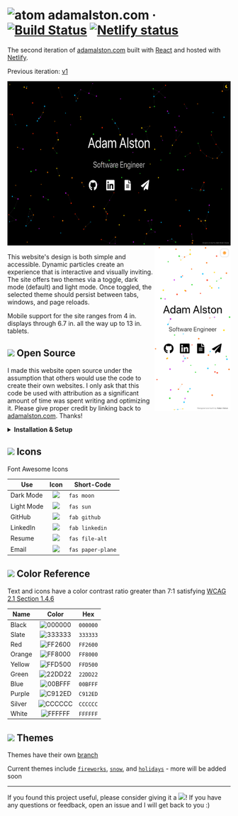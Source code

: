 # <img src="public/favicon.svg" alt="atom" height="24"> adamalston<span></span>.com &middot; [![Build Status](https://img.shields.io/circleci/build/gh/adamalston/v2?label=build)](https://app.circleci.com/pipelines/github/adamalston/v2) [![Netlify status](https://img.shields.io/netlify/332bbd91-59b7-4091-8781-6f41330399b4)](https://app.netlify.com/sites/adamalston/deploys)

The second iteration of [adamalston.com](https://www.adamalston.com) built with [React](https://reactjs.org/) and hosted with [Netlify](https://www.netlify.com/).

Previous iteration: [v1](https://github.com/adamalston/v1)

<img float="left" height="370" src="images/desktop.png" alt="Desktop Preview" role="img" aria-label="desktop screenshot"> <img align="right" height="370" src="images/mobile.png" alt="Mobile Preview" role="img" aria-label="mobile screenshot">

This website's design is both simple and accessible. Dynamic particles create an experience that is interactive and visually inviting. The site offers two themes via a toggle, dark mode (default) and light mode. Once toggled, the selected theme should persist between tabs, windows, and page reloads.

Mobile support for the site ranges from 4 in. displays through 6.7 in. all the way up to 13 in. tablets.

## <img src="https://git.io/JUnUc" height="18"> Open Source

I made this website open source under the assumption that others would use the code to create their own websites. I only ask that this code be used with attribution as a significant amount of time was spent writing and optimizing it. Please give proper credit by linking back to [adamalston.com](https://www.adamalston.com/). Thanks!

<details>
    <summary><b>Installation &amp; Setup</b></summary>

1. Clone this repository
2. Install packages/dependencies: `npm install`
3. Start the development server: `npm start`
4. Feel free to change anything like icons or particle colors

**Building &amp; Deployment**

1. Create a production build of the website: `npm run build`
2. The [React/Deployment](https://create-react-app.dev/docs/deployment/) docs detail how to deploy to `gh-pages`, Netlify, and many other services

</details>

## <img src="https://git.io/JUnJT" height="18"> Icons

Font Awesome Icons

| Use        |                     Icon                     | Short-Code        |
| ---------- | :------------------------------------------: | ----------------- |
| Dark Mode  | <img src="https://git.io/JUcJr" height="20"> | `fas moon`        |
| Light Mode | <img src="https://git.io/JUcJB" height="20"> | `fas sun`         |
| GitHub     | <img src="https://git.io/JLu7a" height="20"> | `fab github`      |
| LinkedIn   | <img src="https://git.io/JLu7m" height="20"> | `fab linkedin`    |
| Resume     | <img src="https://git.io/JLuQD" height="20"> | `fas file-alt`    |
| Email      | <img src="https://git.io/JLu7u" height="20"> | `fas paper-plane` |

## <img src="https://git.io/JUnT0" height="18"> Color Reference

Text and icons have a color contrast ratio greater than 7:1 satisfying [WCAG 2.1 Section 1.4.6](https://www.w3.org/TR/WCAG21/#contrast-enhanced)

| Name   |                          Color                          | Hex      |
| ------ | :-----------------------------------------------------: | -------- |
| Black  | ![000000](https://via.placeholder.com/16/000000?text=+) | `000000` |
| Slate  | ![333333](https://via.placeholder.com/16/333333?text=+) | `333333` |
| Red    | ![FF2600](https://via.placeholder.com/16/FF2600?text=+) | `FF2600` |
| Orange | ![FF8000](https://via.placeholder.com/16/FF8000?text=+) | `FF8000` |
| Yellow | ![FFD500](https://via.placeholder.com/16/FFD500?text=+) | `FFD500` |
| Green  | ![22DD22](https://via.placeholder.com/16/22DD22?text=+) | `22DD22` |
| Blue   | ![00BFFF](https://via.placeholder.com/16/00BFFF?text=+) | `00BFFF` |
| Purple | ![C912ED](https://via.placeholder.com/16/C912ED?text=+) | `C912ED` |
| Silver | ![CCCCCC](https://via.placeholder.com/16/CCCCCC?text=+) | `CCCCCC` |
| White  | ![FFFFFF](https://via.placeholder.com/16/FFFFFF?text=+) | `FFFFFF` |

## <img src="https://git.io/JLX8B" height="18"> Themes

Themes have their own [branch](https://github.com/adamalston/v2/branches)

Current themes include [`fireworks`](https://github.com/adamalston/v2/tree/fireworks), [`snow`](https://github.com/adamalston/v2/tree/snow), and [`holidays`](https://github.com/adamalston/v2/tree/holidays) - more will be added soon

---

If you found this project useful, please consider giving it a <img src="https://git.io/JUn8T" height="14">! If you have any questions or feedback, open an issue and I will get back to you :&#8203;)
